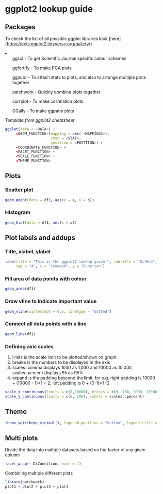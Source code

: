 # ggplot2 lookup guide

## Packages

To check the list of all possible ggplot libraries look [here]{https://exts.ggplot2.tidyverse.org/gallery/} 
<li>
     <ol>ggsci - To get Scientific Journal specific colour schemes</ol>
     <ol>ggfortify - To make PCA plots</ol>
     <ol>ggpubr - To attach stats to plots, and also to arrange multiple plots together</ol>
     <ol>patchwork - Quickly combine plots together</ol>
     <ol>corrplot - To make correlation plots</ol>
     <ol>GGally - To make ggpairs plots</ol>
</li>
            
*Template from ggplot2 cheatsheet*

```r
ggplot(data = <DATA>) +
     <GEOM_FUNCTION>(mapping = aes( <MAPPINGS>),
                     stat = <STAT>,
                     position = <POSITION>) +
     <COORDINATE_FUNCTION> +
     <FACET_FUNCTION> +
     <SCALE_FUNCTION> +
     <THEME_FUNCTION>
```

## Plots

### Scatter plot
```r
geom_point(data = df1, aes(x = a, y = b))
```

### Histogram
```r
geom_hist(data = df1, aes(x = a))
```

## Plot labels and addups

### Title, xlabel, ylabel
```r
labs(title = "This is the ggplot2 lookup guide!", subtitle = "GitHub", caption = "Source: ggplot2",
     tag = "A", x = "Command", y = "Function") 
```

### Fill area of data points with colour
```r
geom_area(df1)
```

### Draw vline to indicate important value
```r
geom_vline(xintercept = 0.5, linetype = "dotted")
```

### Connect all data points with a line
```r
geom_line(df1)
```

### Defining axis scales
1. limits is the scale limit to be plotted/shown on graph
2. breaks is the numbers to be displayed in the axis
3. scales::comma displays 1000 as 1,000 and 10000 as 10,000, scales::percent displays 95 as 95%
4. expand is the padding beyoond the limit, for e.g. right padding is 10000 + (10000 - 1)*1 + 2,
   left padding is 0 + (0-1)*1 -2
```r
scale_x_continuous(limits = c(0,10000), breaks = c(0, 100, 1000, 10000), labels = scales::comma, expand = (1, 2)) +
scale_y_continuous(limits = c(0, 100), labels = scales::percent)
```

## Theme
```r
theme_set(theme_minimal(), legnend.position = "bottom", legend.title = "Tutorial")
```
## Multi plots
Divide the data into multiple datasets based on the factor of any given column
```r
facet_wrap(~ DxCondition, ncol = 1)
```

Combining multiple different plots
```r
library(patchwork)
plot1 + plot2 + plot3 + plot4
```
